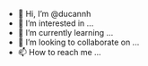 - 👋 Hi, I’m @ducannh
- 👀 I’m interested in ...
- 🌱 I’m currently learning ...
- 💞️ I’m looking to collaborate on ...
- 📫 How to reach me ...

<!---
ducanhthunhat/ducanhthunhat is a ✨ special ✨ repository because its `README.md` (this file) appears on your GitHub profile.
You can click the Preview link to take a look at your changes.
--->
